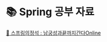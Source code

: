 # 📚 Spring 공부 자료
[📌 스프링의정석 : 남궁성과끝까지간다Online](https://storage.googleapis.com/static.fastcampus.co.kr/prod/uploads/202111/161253-24/[%ED%8C%A8%EC%8A%A4%ED%8A%B8%EC%BA%A0%ED%8D%BC%EC%8A%A4]-%EA%B5%90%EC%9C%A1%EA%B3%BC%EC%A0%95%EC%86%8C%EA%B0%9C%EC%84%9C-%EC%8A%A4%ED%94%84%EB%A7%81%EC%9D%98-%EC%A0%95%EC%84%9D---%EB%82%A8%EA%B6%81%EC%84%B1%EA%B3%BC-%EB%81%9D%EA%B9%8C%EC%A7%80-%EA%B0%84%EB%8B%A4.pdf)
